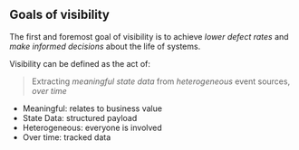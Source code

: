 ## Goals of visibility

The first and foremost goal of visibility is to achieve *lower defect
rates* and *make informed decisions* about the life of systems.

Visibility can be defined as the act of:

> Extracting *meaningful* *state data* from *heterogeneous* event
> sources, *over time*

- Meaningful: relates to business value
- State Data: structured payload
- Heterogeneous: everyone is involved
- Over time: tracked data
